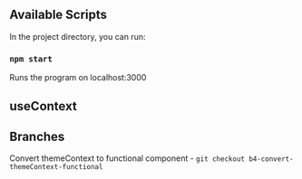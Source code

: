 

## Available Scripts

In the project directory, you can run:

### `npm start`

Runs the program on localhost:3000

## useContext 


## Branches
Convert themeContext to functional component -  `git checkout b4-convert-themeContext-functional`
